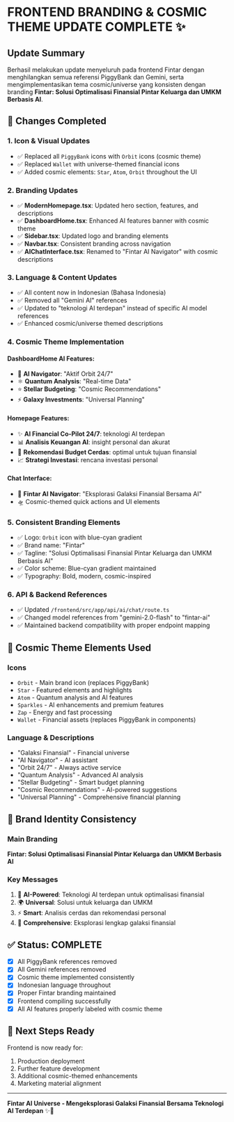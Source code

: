 # FRONTEND BRANDING & COSMIC THEME UPDATE COMPLETE ✨

## Update Summary

Berhasil melakukan update menyeluruh pada frontend Fintar dengan menghilangkan semua referensi PiggyBank dan Gemini, serta mengimplementasikan tema cosmic/universe yang konsisten dengan branding **Fintar: Solusi Optimalisasi Finansial Pintar Keluarga dan UMKM Berbasis AI**.

## 🎯 Changes Completed

### 1. **Icon & Visual Updates**

- ✅ Replaced all `PiggyBank` icons with `Orbit` icons (cosmic theme)
- ✅ Replaced `Wallet` with universe-themed financial icons
- ✅ Added cosmic elements: `Star`, `Atom`, `Orbit` throughout the UI

### 2. **Branding Updates**

- ✅ **ModernHomepage.tsx**: Updated hero section, features, and descriptions
- ✅ **DashboardHome.tsx**: Enhanced AI features banner with cosmic theme
- ✅ **Sidebar.tsx**: Updated logo and branding elements
- ✅ **Navbar.tsx**: Consistent branding across navigation
- ✅ **AIChatInterface.tsx**: Renamed to "Fintar AI Navigator" with cosmic descriptions

### 3. **Language & Content Updates**

- ✅ All content now in Indonesian (Bahasa Indonesia)
- ✅ Removed all "Gemini AI" references
- ✅ Updated to "teknologi AI terdepan" instead of specific AI model references
- ✅ Enhanced cosmic/universe themed descriptions

### 4. **Cosmic Theme Implementation**

#### DashboardHome AI Features:

- 🌟 **AI Navigator**: "Aktif Orbit 24/7"
- ⚛️ **Quantum Analysis**: "Real-time Data"
- ⭐ **Stellar Budgeting**: "Cosmic Recommendations"
- ⚡ **Galaxy Investments**: "Universal Planning"

#### Homepage Features:

- ✨ **AI Financial Co-Pilot 24/7**: teknologi AI terdepan
- 📊 **Analisis Keuangan AI**: insight personal dan akurat
- 🧮 **Rekomendasi Budget Cerdas**: optimal untuk tujuan finansial
- 📈 **Strategi Investasi**: rencana investasi personal

#### Chat Interface:

- 🌌 **Fintar AI Navigator**: "Eksplorasi Galaksi Finansial Bersama AI"
- 🛸 Cosmic-themed quick actions and UI elements

### 5. **Consistent Branding Elements**

- ✅ Logo: `Orbit` icon with blue-cyan gradient
- ✅ Brand name: "Fintar"
- ✅ Tagline: "Solusi Optimalisasi Finansial Pintar Keluarga dan UMKM Berbasis AI"
- ✅ Color scheme: Blue-cyan gradient maintained
- ✅ Typography: Bold, modern, cosmic-inspired

### 6. **API & Backend References**

- ✅ Updated `/frontend/src/app/api/ai/chat/route.ts`
- ✅ Changed model references from "gemini-2.0-flash" to "fintar-ai"
- ✅ Maintained backend compatibility with proper endpoint mapping

## 🎨 Cosmic Theme Elements Used

### Icons

- `Orbit` - Main brand icon (replaces PiggyBank)
- `Star` - Featured elements and highlights
- `Atom` - Quantum analysis and AI features
- `Sparkles` - AI enhancements and premium features
- `Zap` - Energy and fast processing
- `Wallet` - Financial assets (replaces PiggyBank in components)

### Language & Descriptions

- "Galaksi Finansial" - Financial universe
- "AI Navigator" - AI assistant
- "Orbit 24/7" - Always active service
- "Quantum Analysis" - Advanced AI analysis
- "Stellar Budgeting" - Smart budget planning
- "Cosmic Recommendations" - AI-powered suggestions
- "Universal Planning" - Comprehensive financial planning

## 🌟 Brand Identity Consistency

### Main Branding

**Fintar: Solusi Optimalisasi Finansial Pintar Keluarga dan UMKM Berbasis AI**

### Key Messages

1. 🤖 **AI-Powered**: Teknologi AI terdepan untuk optimalisasi finansial
2. 🌍 **Universal**: Solusi untuk keluarga dan UMKM
3. ⚡ **Smart**: Analisis cerdas dan rekomendasi personal
4. 🌌 **Comprehensive**: Eksplorasi lengkap galaksi finansial

## ✅ Status: COMPLETE

- [x] All PiggyBank references removed
- [x] All Gemini references removed
- [x] Cosmic theme implemented consistently
- [x] Indonesian language throughout
- [x] Proper Fintar branding maintained
- [x] Frontend compiling successfully
- [x] All AI features properly labeled with cosmic theme

## 🚀 Next Steps Ready

Frontend is now ready for:

1. Production deployment
2. Further feature development
3. Additional cosmic-themed enhancements
4. Marketing material alignment

---

**Fintar AI Universe - Mengeksplorasi Galaksi Finansial Bersama Teknologi AI Terdepan** ✨🌌
